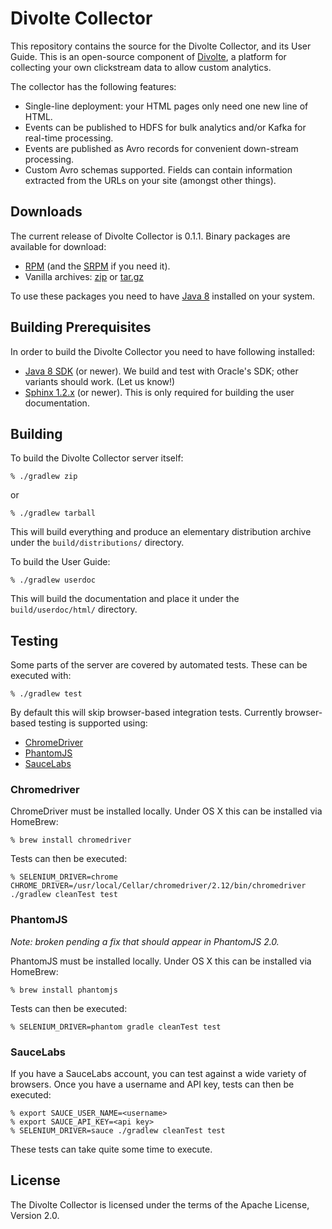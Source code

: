 Divolte Collector
=================

This repository contains the source for the Divolte Collector, and its User Guide. This is an
open-source component of [Divolte](http://www.godatadriven.com/divolte.html), a platform for
collecting your own clickstream data to allow custom analytics.

The collector has the following features:

 - Single-line deployment: your HTML pages only need one new line of HTML.
 - Events can be published to HDFS for bulk analytics and/or Kafka for real-time processing.
 - Events are published as Avro records for convenient down-stream processing.
 - Custom Avro schemas supported. Fields can contain information extracted from the URLs on
   your site (amongst other things).

Downloads
---------

The current release of Divolte Collector is 0.1.1. Binary packages are available for download:

 - [RPM](https://s3-eu-west-1.amazonaws.com/divolte-releases/divolte-collector-0.1.1-1.noarch.rpm)
   (and the [SRPM](https://s3-eu-west-1.amazonaws.com/divolte-releases/divolte-collector-0.1.1-1.src.rpm)
   if you need it).
 - Vanilla archives: [zip](https://s3-eu-west-1.amazonaws.com/divolte-releases/divolte-collector-0.1.1.zip)
   or [tar.gz](https://s3-eu-west-1.amazonaws.com/divolte-releases/divolte-collector-0.1.1.tar.gz)

To use these packages you need to have
[Java 8](http://www.oracle.com/technetwork/java/javase/downloads/jre8-downloads-2133155.html)
installed on your system.

Building Prerequisites
----------------------

In order to build the Divolte Collector you need to have following installed:

 - [Java 8 SDK](http://www.oracle.com/technetwork/java/javase/downloads/jdk8-downloads-2133151.html)
   (or newer). We build and test with Oracle's SDK; other variants should work. (Let us know!)
 - [Sphinx 1.2.x](http://sphinx-doc.org) (or newer). This is only required for building the user
   documentation.

Building
--------

To build the Divolte Collector server itself:

    % ./gradlew zip

or

    % ./gradlew tarball

This will build everything and produce an elementary distribution archive under the
`build/distributions/` directory.

To build the User Guide:

    % ./gradlew userdoc

This will build the documentation and place it under the `build/userdoc/html/` directory.

Testing
-------

Some parts of the server are covered by automated tests. These can be executed with:

    % ./gradlew test

By default this will skip browser-based integration tests. Currently browser-based
testing is supported using:

 - [ChromeDriver](https://sites.google.com/a/chromium.org/chromedriver/)
 - [PhantomJS](http://phantomjs.org)
 - [SauceLabs](http://saucelabs.com)

### Chromedriver ###

ChromeDriver must be installed locally. Under OS X this can be installed via
HomeBrew:

    % brew install chromedriver

Tests can then be executed:

    % SELENIUM_DRIVER=chrome CHROME_DRIVER=/usr/local/Cellar/chromedriver/2.12/bin/chromedriver ./gradlew cleanTest test

### PhantomJS ###

*Note: broken pending a fix that should appear in PhantomJS 2.0.*

PhantomJS must be installed locally. Under OS X this can be installed via
HomeBrew:

    % brew install phantomjs

Tests can then be executed:

    % SELENIUM_DRIVER=phantom gradle cleanTest test

### SauceLabs ###

If you have a SauceLabs account, you can test against a wide variety of browsers.
Once you have a username and API key, tests can then be executed:

    % export SAUCE_USER_NAME=<username>
    % export SAUCE_API_KEY=<api key>
    % SELENIUM_DRIVER=sauce ./gradlew cleanTest test

These tests can take quite some time to execute.

License
-------

The Divolte Collector is licensed under the terms of the Apache License, Version 2.0.

